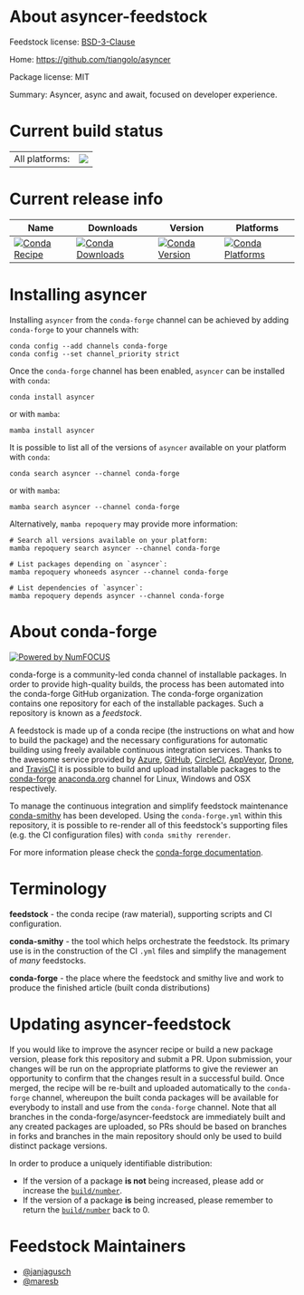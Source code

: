 About asyncer-feedstock
=======================

Feedstock license: [BSD-3-Clause](https://github.com/conda-forge/asyncer-feedstock/blob/main/LICENSE.txt)

Home: https://github.com/tiangolo/asyncer

Package license: MIT

Summary: Asyncer, async and await, focused on developer experience.

Current build status
====================


<table><tr><td>All platforms:</td>
    <td>
      <a href="https://dev.azure.com/conda-forge/feedstock-builds/_build/latest?definitionId=14982&branchName=main">
        <img src="https://dev.azure.com/conda-forge/feedstock-builds/_apis/build/status/asyncer-feedstock?branchName=main">
      </a>
    </td>
  </tr>
</table>

Current release info
====================

| Name | Downloads | Version | Platforms |
| --- | --- | --- | --- |
| [![Conda Recipe](https://img.shields.io/badge/recipe-asyncer-green.svg)](https://anaconda.org/conda-forge/asyncer) | [![Conda Downloads](https://img.shields.io/conda/dn/conda-forge/asyncer.svg)](https://anaconda.org/conda-forge/asyncer) | [![Conda Version](https://img.shields.io/conda/vn/conda-forge/asyncer.svg)](https://anaconda.org/conda-forge/asyncer) | [![Conda Platforms](https://img.shields.io/conda/pn/conda-forge/asyncer.svg)](https://anaconda.org/conda-forge/asyncer) |

Installing asyncer
==================

Installing `asyncer` from the `conda-forge` channel can be achieved by adding `conda-forge` to your channels with:

```
conda config --add channels conda-forge
conda config --set channel_priority strict
```

Once the `conda-forge` channel has been enabled, `asyncer` can be installed with `conda`:

```
conda install asyncer
```

or with `mamba`:

```
mamba install asyncer
```

It is possible to list all of the versions of `asyncer` available on your platform with `conda`:

```
conda search asyncer --channel conda-forge
```

or with `mamba`:

```
mamba search asyncer --channel conda-forge
```

Alternatively, `mamba repoquery` may provide more information:

```
# Search all versions available on your platform:
mamba repoquery search asyncer --channel conda-forge

# List packages depending on `asyncer`:
mamba repoquery whoneeds asyncer --channel conda-forge

# List dependencies of `asyncer`:
mamba repoquery depends asyncer --channel conda-forge
```


About conda-forge
=================

[![Powered by
NumFOCUS](https://img.shields.io/badge/powered%20by-NumFOCUS-orange.svg?style=flat&colorA=E1523D&colorB=007D8A)](https://numfocus.org)

conda-forge is a community-led conda channel of installable packages.
In order to provide high-quality builds, the process has been automated into the
conda-forge GitHub organization. The conda-forge organization contains one repository
for each of the installable packages. Such a repository is known as a *feedstock*.

A feedstock is made up of a conda recipe (the instructions on what and how to build
the package) and the necessary configurations for automatic building using freely
available continuous integration services. Thanks to the awesome service provided by
[Azure](https://azure.microsoft.com/en-us/services/devops/), [GitHub](https://github.com/),
[CircleCI](https://circleci.com/), [AppVeyor](https://www.appveyor.com/),
[Drone](https://cloud.drone.io/welcome), and [TravisCI](https://travis-ci.com/)
it is possible to build and upload installable packages to the
[conda-forge](https://anaconda.org/conda-forge) [anaconda.org](https://anaconda.org/)
channel for Linux, Windows and OSX respectively.

To manage the continuous integration and simplify feedstock maintenance
[conda-smithy](https://github.com/conda-forge/conda-smithy) has been developed.
Using the ``conda-forge.yml`` within this repository, it is possible to re-render all of
this feedstock's supporting files (e.g. the CI configuration files) with ``conda smithy rerender``.

For more information please check the [conda-forge documentation](https://conda-forge.org/docs/).

Terminology
===========

**feedstock** - the conda recipe (raw material), supporting scripts and CI configuration.

**conda-smithy** - the tool which helps orchestrate the feedstock.
                   Its primary use is in the construction of the CI ``.yml`` files
                   and simplify the management of *many* feedstocks.

**conda-forge** - the place where the feedstock and smithy live and work to
                  produce the finished article (built conda distributions)


Updating asyncer-feedstock
==========================

If you would like to improve the asyncer recipe or build a new
package version, please fork this repository and submit a PR. Upon submission,
your changes will be run on the appropriate platforms to give the reviewer an
opportunity to confirm that the changes result in a successful build. Once
merged, the recipe will be re-built and uploaded automatically to the
`conda-forge` channel, whereupon the built conda packages will be available for
everybody to install and use from the `conda-forge` channel.
Note that all branches in the conda-forge/asyncer-feedstock are
immediately built and any created packages are uploaded, so PRs should be based
on branches in forks and branches in the main repository should only be used to
build distinct package versions.

In order to produce a uniquely identifiable distribution:
 * If the version of a package **is not** being increased, please add or increase
   the [``build/number``](https://docs.conda.io/projects/conda-build/en/latest/resources/define-metadata.html#build-number-and-string).
 * If the version of a package **is** being increased, please remember to return
   the [``build/number``](https://docs.conda.io/projects/conda-build/en/latest/resources/define-metadata.html#build-number-and-string)
   back to 0.

Feedstock Maintainers
=====================

* [@janjagusch](https://github.com/janjagusch/)
* [@maresb](https://github.com/maresb/)

